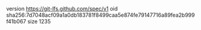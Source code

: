 version https://git-lfs.github.com/spec/v1
oid sha256:7d7048acf09a1a0db183781f8499caa5e874fe79147716a89fea2b999f41b067
size 1235

